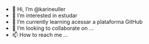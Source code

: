 - 👋 Hi, I’m @karineuller
- 👀 I’m interested in estudar
- 🌱 I’m currently learning acessar a plataforma GitHub
- 💞️ I’m looking to collaborate on ...
- 📫 How to reach me ...

<!---
karineuller/karineuller is a ✨ special ✨ repository because its `README.md` (this file) appears on your GitHub profile.
You can click the Preview link to take a look at your changes.
--->
